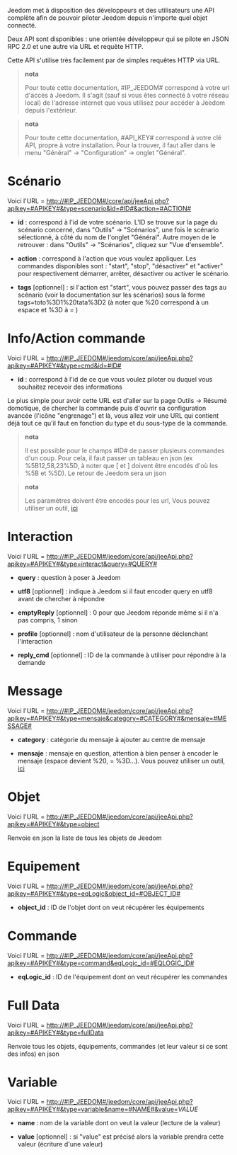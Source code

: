 Jeedom met à disposition des développeurs et des utilisateurs une API
complète afin de pouvoir piloter Jeedom depuis n'importe quel objet
connecté.

Deux API sont disponibles : une orientée développeur qui se pilote en
JSON RPC 2.0 et une autre via URL et requête HTTP.

Cette API s'utilise très facilement par de simples requêtes HTTP via
URL.

> **nota**
>
> Pour toute cette documentation, \#IP\_JEEDOM\# correspond à votre url
> d'accès à Jeedom. Il s'agit (sauf si vous êtes connecté à votre réseau
> local) de l'adresse internet que vous utilisez pour accéder à Jeedom
> depuis l'extérieur.

> **nota**
>
> Pour toute cette documentation, \#API\_KEY\# correspond à votre clé
> API, propre à votre installation. Pour la trouver, il faut aller dans
> le menu "Général" → "Configuration" → onglet "Général".

Scénario 
========

Voici l'URL =
[http://\#IP\_JEEDOM\#/core/api/jeeApi.php?apikey=\#APIKEY\#&type=scenario&id=\#ID\#&action=\#ACTION\#](http://#IP_JEEDOM#/core/api/jeeApi.php?apikey=#APIKEY#&type=scenario&id=#ID#&action=#ACTION#)

-   **id** : correspond à l'id de votre scénario. L'ID se trouve sur la
    page du scénario concerné, dans "Outils" → "Scénarios", une fois le
    scénario sélectionné, à côté du nom de l'onglet "Général". Autre
    moyen de le retrouver : dans "Outils" → "Scénarios", cliquez sur
    "Vue d'ensemble".

-   **action** : correspond à l'action que vous voulez appliquer. Les
    commandes disponibles sont : "start", "stop", "désactiver" et
    "activer" pour respectivement démarrer, arrêter, désactiver ou
    activer le scénario.

-   **tags** \[optionnel\] : si l'action est "start", vous pouvez passer
    des tags au scénario (voir la documentation sur les scénarios) sous
    la forme tags=toto%3D1%20tata%3D2 (à noter que %20 correspond à un
    espace et %3D à = )

Info/Action commande 
====================

Voici l'URL =
[http://\#IP\_JEEDOM\#/jeedom/core/api/jeeApi.php?apikey=\#APIKEY\#&type=cmd&id=\#ID\#](http://#IP_JEEDOM#/jeedom/core/api/jeeApi.php?apikey=#APIKEY#&type=cmd&id=#ID#)

-   **id** : correspond à l'id de ce que vous voulez piloter ou duquel
    vous souhaitez recevoir des informations

Le plus simple pour avoir cette URL est d'aller sur la page Outils →
Résumé domotique, de chercher la commande puis d'ouvrir sa configuration
avancée (l'icône "engrenage") et là, vous allez voir une URL qui contient
déjà tout ce qu'il faut en fonction du type et du sous-type de la
commande.

> **nota**
>
> Il est possible pour le champs \#ID\# de passer plusieurs commandes
> d'un coup. Pour cela, il faut passer un tableau en json (ex
> %5B12,58,23%5D, à noter que \[ et \] doivent être encodés d'où les %5B
> et %5D). Le retour de Jeedom sera un json

> **nota**
>
> Les paramètres doivent être encodés pour les url, Vous pouvez utiliser
> un outil, [ici](https://meyerweb.com/eric/tools/dencoder/)

Interaction 
===========

Voici l'URL =
[http://\#IP\_JEEDOM\#/jeedom/core/api/jeeApi.php?apikey=\#APIKEY\#&type=interact&query=\#QUERY\#](http://#IP_JEEDOM#/jeedom/core/api/jeeApi.php?apikey=#APIKEY#&type=interact&query=#QUERY#)

-   **query** : question à poser à Jeedom

-   **utf8** \[optionnel\] : indique à Jeedom si il faut encoder query
    en utf8 avant de chercher à répondre

-   **emptyReply** \[optionnel\] : 0 pour que Jeedom réponde même si il
    n'a pas compris, 1 sinon

-   **profile** \[optionnel\] : nom d'utilisateur de la personne
    déclenchant l'interaction

-   **reply\_cmd** \[optionnel\] : ID de la commande à utiliser pour
    répondre à la demande

Message 
=======

Voici l'URL =
[http://\#IP\_JEEDOM\#/jeedom/core/api/jeeApi.php?apikey=\#APIKEY\#&type=mensaje&category=\#CATEGORY\#&mensaje=\#MESSAGE\#](http://#IP_JEEDOM#/jeedom/core/api/jeeApi.php?apikey=#APIKEY#&type=mensaje&category=#CATEGORY#&mensaje=#MESSAGE#)

-   **category** : catégorie du mensaje à ajouter au centre de mensaje

-   **mensaje** : mensaje en question, attention à bien penser à encoder
    le mensaje (espace devient %20, = %3D…​). Vous pouvez utiliser un
    outil, [ici](https://meyerweb.com/eric/tools/dencoder/)

Objet 
=====

Voici l'URL =
[http://\#IP\_JEEDOM\#/jeedom/core/api/jeeApi.php?apikey=\#APIKEY\#&type=object](http://#IP_JEEDOM#/jeedom/core/api/jeeApi.php?apikey=#APIKEY#&type=object)

Renvoie en json la liste de tous les objets de Jeedom

Equipement 
==========

Voici l'URL =
[http://\#IP\_JEEDOM\#/jeedom/core/api/jeeApi.php?apikey=\#APIKEY\#&type=eqLogic&object\_id=\#OBJECT\_ID\#](http://#IP_JEEDOM#/jeedom/core/api/jeeApi.php?apikey=#APIKEY#&type=eqLogic&object_id=#OBJECT_ID#)

-   **object\_id** : ID de l'objet dont on veut récupérer les
    équipements

Commande 
========

Voici l'URL =
[http://\#IP\_JEEDOM\#/jeedom/core/api/jeeApi.php?apikey=\#APIKEY\#&type=command&eqLogic\_id=\#EQLOGIC\_ID\#](http://#IP_JEEDOM#/jeedom/core/api/jeeApi.php?apikey=#APIKEY#&type=command&eqLogic_id=#EQLOGIC_ID#)

-   **eqLogic\_id** : ID de l'équipement dont on veut récupérer les
    commandes

Full Data 
=========

Voici l'URL =
[http://\#IP\_JEEDOM\#/jeedom/core/api/jeeApi.php?apikey=\#APIKEY\#&type=fullData](http://#IP_JEEDOM#/jeedom/core/api/jeeApi.php?apikey=#APIKEY#&type=fullData)

Renvoie tous les objets, équipements, commandes (et leur valeur si ce
sont des infos) en json

Variable 
========

Voici l'URL =
[http://\#IP\_JEEDOM\#/jeedom/core/api/jeeApi.php?apikey=\#APIKEY\#&type=variable&name=\#NAME\#&value=](http://#IP_JEEDOM#/jeedom/core/api/jeeApi.php?apikey=#APIKEY#&type=variable&name=#NAME#&value=)*VALUE*

-   **name** : nom de la variable dont on veut la valeur (lecture de
    la valeur)

-   **value** \[optionnel\] : si "value" est précisé alors la variable
    prendra cette valeur (écriture d'une valeur)


